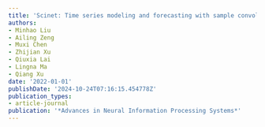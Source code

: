 ```yaml
---
title: 'Scinet: Time series modeling and forecasting with sample convolution and interaction'
authors:
- Minhao Liu
- Ailing Zeng
- Muxi Chen
- Zhijian Xu
- Qiuxia Lai
- Lingna Ma
- Qiang Xu
date: '2022-01-01'
publishDate: '2024-10-24T07:16:15.454778Z'
publication_types:
- article-journal
publication: '*Advances in Neural Information Processing Systems*'
---
```

